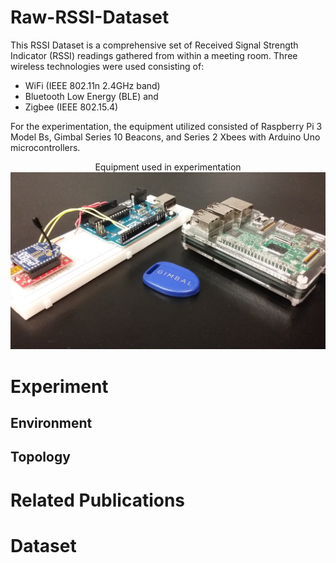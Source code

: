 # Raw-RSSI-Dataset

This RSSI Dataset is a comprehensive set of Received Signal Strength Indicator (RSSI) readings gathered from within a meeting room. Three wireless technologies were used consisting of:
 - WiFi (IEEE 802.11n 2.4GHz band)
 - Bluetooth Low Energy (BLE) and
 - Zigbee (IEEE 802.15.4)
 
 For the experimentation, the equipment utilized consisted of Raspberry Pi 3 Model Bs, Gimbal Series 10 Beacons, and Series 2 Xbees with Arduino Uno microcontrollers.
 
  <p align="center">
Equipment used in experimentation
<img src="https://github.com/ssadowsk/Raw-RSSI-Dataset/blob/master/Images/equipment.jpg">
 </p>
 
 # Experiment
 
 ## Environment
 
 ## Topology
 
 # Related Publications
 
 # Dataset
